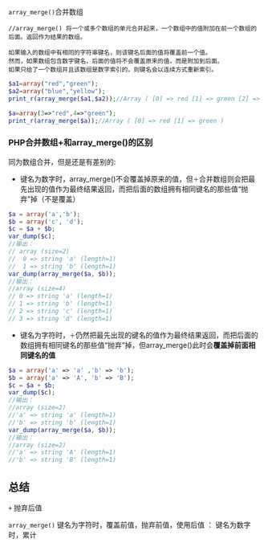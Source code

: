 

`array_merge()`合并数组

    //array_merge() 将一个或多个数组的单元合并起来，一个数组中的值附加在前一个数组的后面。返回作为结果的数组。

    如果输入的数组中有相同的字符串键名，则该键名后面的值将覆盖前一个值。
    然而，如果数组包含数字键名，后面的值将不会覆盖原来的值，而是附加到后面。
    如果只给了一个数组并且该数组是数字索引的，则键名会以连续方式重新索引。

```php
$a1=array("red","green");
$a2=array("blue","yellow");
print_r(array_merge($a1,$a2));//Array ( [0] => red [1] => green [2] => blue [3] => yellow )

$a=array(3=>"red",4=>"green");
print_r(array_merge($a));//Array ( [0] => red [1] => green )
```

### PHP合并数组+和array_merge()的区别

同为数组合并，但是还是有差别的: 

* 键名为数字时，array_merge()不会覆盖掉原来的值，但`＋`合并数组则会把最先出现的值作为最终结果返回，而把后面的数组拥有相同键名的那些值“抛弃”掉（不是覆盖）

```php
$a = array('a','b'); 
$b = array('c', 'd'); 
$c = $a + $b; 
var_dump($c);
//输出：
// array (size=2)
//  0 => string 'a' (length=1)
//  1 => string 'b' (length=1) 
var_dump(array_merge($a, $b));
//输出：
//array (size=4)
// 0 => string 'a' (length=1)
// 1 => string 'b' (length=1)
// 2 => string 'c' (length=1)
// 3 => string 'd' (length=1)
```
* 键名为字符时，`＋`仍然把最先出现的键名的值作为最终结果返回，而把后面的数组拥有相同键名的那些值“抛弃”掉，但array_merge()此时会**覆盖掉前面相同键名的值** 

```php
$a = array('a' => 'a' ,'b' => 'b');
$b = array('a' => 'A', 'b' => 'B');
$c = $a + $b;
var_dump($c);
//输出：
//array (size=2)
//'a' => string 'a' (length=1)
//'b' => string 'b' (length=1)
var_dump(array_merge($a, $b));
//输出：
//array (size=2)
//'a' => string 'A' (length=1)
//'b' => string 'B' (length=1)
```

## 总结 

`+` 抛弃后值 

`array_merge()`   键名为字符时，覆盖前值，抛弃前值，使用后值 ： 键名为数字时，累计 